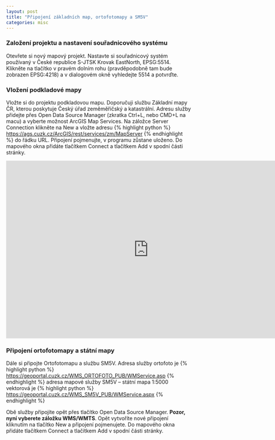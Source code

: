 ```yaml
---
layout: post
title: "Připojení základních map, ortofotomapy a SM5V"
categories: misc
---
```


### Založení projektu a nastavení souřadnicového systému 

Otevřete si nový mapový projekt. Nastavte si souřadnicový systém používaný v České republice S-JTSK Krovak EastNorth, EPSG:5514. Klikněte na tlačítko v pravém dolním rohu (pravděpodobně tam bude zobrazen EPSG:4218) a v dialogovém okně vyhledejte 5514 a potvrďte.  

### Vložení podkladové mapy

Vložte si do projektu podkladovou mapu. Doporučuji službu Základní mapy ČR, kterou poskytuje Český úřad zeměměřičský a katastrální. Adresu služby přidejte přes Open Data Source Manager (zkratka Ctrl+L, nebo CMD+L na macu) a vyberte možnost ArcGIS Map Services. Na záložce Server Connection klikněte na New a vložte adresu {% highlight python %} https://ags.cuzk.cz/ArcGIS/rest/services/zm/MapServer {% endhighlight %} do řádku URL. Připojení pojmenujte, v programu zůstane uloženo. Do mapového okna přidáte tlačítkem Connect a tlačítkem Add v spodní části stránky. 

<iframe width="774" height="484" src="https://www.youtube.com/embed/Lusb8W3Gj_M" title="Připojení Základní mapy" frameborder="0" allow="accelerometer; autoplay; clipboard-write; encrypted-media; gyroscope; picture-in-picture" allowfullscreen></iframe>

### Připojení ortofotomapy a státní mapy

Dále si připojte Ortofotomapu a službu SM5V. Adresa služby ortofoto je {% highlight python %} https://geoportal.cuzk.cz/WMS_ORTOFOTO_PUB/WMService.asp {% endhighlight %} adresa mapové služby SM5V – státní mapa 1:5000 vektorová je {% highlight python %} https://geoportal.cuzk.cz/WMS_SM5V_PUB/WMService.aspx {% endhighlight %}

Obě služby připojíte opět přes tlačítko Open Data Source Manager. **Pozor, nyní vyberete záložku WMS/WMTS**. Opět vytvoříte nové připojení kliknutím na tlačítko New a připojení pojmenujete. Do mapového okna přidáte tlačítkem Connect a tlačítkem Add v spodní části stránky. 
